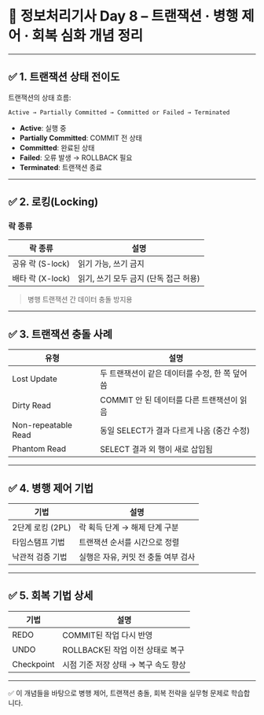 
# 📘 정보처리기사 Day 8 – 트랜잭션 · 병행 제어 · 회복 심화 개념 정리

---

## ✅ 1. 트랜잭션 상태 전이도

트랜잭션의 상태 흐름:

```
Active → Partially Committed → Committed or Failed → Terminated
```

- **Active**: 실행 중
- **Partially Committed**: COMMIT 전 상태
- **Committed**: 완료된 상태
- **Failed**: 오류 발생 → ROLLBACK 필요
- **Terminated**: 트랜잭션 종료

---

## ✅ 2. 로킹(Locking)

### 락 종류

| 락 종류 | 설명 |
|---------|------|
| 공유 락 (S-lock) | 읽기 가능, 쓰기 금지 |
| 배타 락 (X-lock) | 읽기, 쓰기 모두 금지 (단독 접근 허용) |

> 병행 트랜잭션 간 데이터 충돌 방지용

---

## ✅ 3. 트랜잭션 충돌 사례

| 유형 | 설명 |
|------|------|
| Lost Update | 두 트랜잭션이 같은 데이터를 수정, 한 쪽 덮어씀 |
| Dirty Read | COMMIT 안 된 데이터를 다른 트랜잭션이 읽음 |
| Non-repeatable Read | 동일 SELECT가 결과 다르게 나옴 (중간 수정) |
| Phantom Read | SELECT 결과 외 행이 새로 삽입됨

---

## ✅ 4. 병행 제어 기법

| 기법 | 설명 |
|------|------|
| 2단계 로킹 (2PL) | 락 획득 단계 → 해제 단계 구분 |
| 타임스탬프 기법 | 트랜잭션 순서를 시간으로 정렬 |
| 낙관적 검증 기법 | 실행은 자유, 커밋 전 충돌 여부 검사

---

## ✅ 5. 회복 기법 상세

| 기법 | 설명 |
|------|------|
| REDO | COMMIT된 작업 다시 반영 |
| UNDO | ROLLBACK된 작업 이전 상태로 복구 |
| Checkpoint | 시점 기준 저장 상태 → 복구 속도 향상

---

✅ 이 개념들을 바탕으로 병행 제어, 트랜잭션 충돌, 회복 전략을 실무형 문제로 학습합니다.
